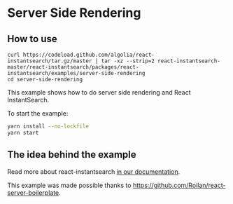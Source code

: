 # Server Side Rendering

## How to use

```
curl https://codeload.github.com/algolia/react-instantsearch/tar.gz/master | tar -xz --strip=2 react-instantsearch-master/react-instantsearch/packages/react-instantsearch/examples/server-side-rendering
cd server-side-rendering
```

This example shows how to do server side rendering and React InstantSearch.

To start the example:

```sh
yarn install --no-lockfile
yarn start
```

## The idea behind the example

Read more about react-instantsearch [in our documentation](https://community.algolia.com/react-instantsearch/).

This example was made possible thanks to https://github.com/Roilan/react-server-boilerplate.
